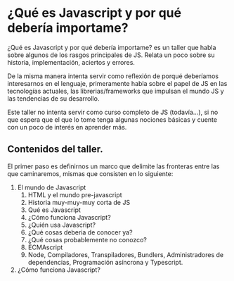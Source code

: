 # ¿Qué es Javascript y por qué debería importame?

¿Qué es Javascript y por qué debería importame? es un taller que habla sobre 
algunos de los rasgos principales de JS. Relata un poco sobre su historia, 
implementación, aciertos y errores.

De la misma manera intenta servir como reflexión de porqué deberíamos 
interesarnos en el lenguaje, primeramente habla sobre el papel de JS en las
tecnologías actuales, las librerias/frameworks que impulsan el mundo JS 
y las tendencias de su desarrollo.

Este taller no intenta servir como curso completo de JS (todavía...), si no que
espera que el que lo tome tenga algunas nociones básicas y cuente con un poco
de interés en aprender más.

## Contenidos del taller.

El primer paso es definirnos un marco que delimite las fronteras entre las que
caminaremos, mismas que consisten en lo siguiente:

1. El mundo de Javascript
    1. HTML y el mundo pre-javascript
    2. Historia muy-muy-muy corta de JS
    3. Qué es Javascript
    4. ¿Cómo funciona Javascript?
    5. ¿Quién usa Javascript?
    6. ¿Qué cosas deberia de conocer ya?
    7. ¿Qué cosas probablemente no conozco?
    8. ECMAscript
    9. Node, Compiladores, Transpiladores, Bundlers, 
    Administradores de dependencias, Programación asíncrona y Typescript.
2. ¿Cómo funciona Javascript?
    
